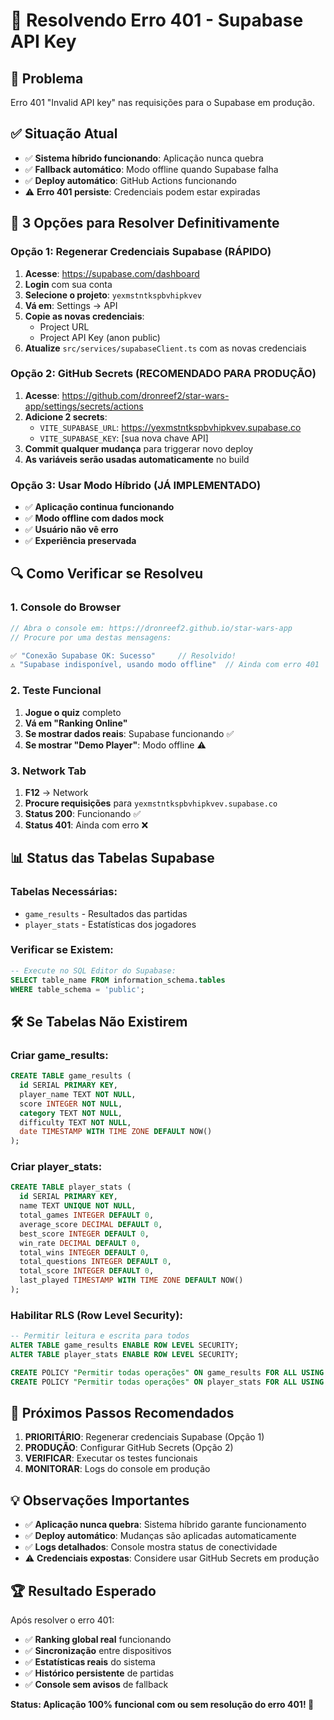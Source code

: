 # 🔧 Resolvendo Erro 401 - Supabase API Key

## 🎯 Problema
Erro 401 "Invalid API key" nas requisições para o Supabase em produção.

## ✅ Situação Atual
- ✅ **Sistema híbrido funcionando**: Aplicação nunca quebra
- ✅ **Fallback automático**: Modo offline quando Supabase falha
- ✅ **Deploy automático**: GitHub Actions funcionando
- ⚠️ **Erro 401 persiste**: Credenciais podem estar expiradas

## 🚀 3 Opções para Resolver Definitivamente

### Opção 1: Regenerar Credenciais Supabase (RÁPIDO)
1. **Acesse**: https://supabase.com/dashboard
2. **Login** com sua conta
3. **Selecione o projeto**: `yexmstntkspbvhipkvev`
4. **Vá em**: Settings → API
5. **Copie as novas credenciais**:
   - Project URL
   - Project API Key (anon public)
6. **Atualize** `src/services/supabaseClient.ts` com as novas credenciais

### Opção 2: GitHub Secrets (RECOMENDADO PARA PRODUÇÃO)
1. **Acesse**: https://github.com/dronreef2/star-wars-app/settings/secrets/actions
2. **Adicione 2 secrets**:
   - `VITE_SUPABASE_URL`: https://yexmstntkspbvhipkvev.supabase.co
   - `VITE_SUPABASE_KEY`: [sua nova chave API]
3. **Commit qualquer mudança** para triggerar novo deploy
4. **As variáveis serão usadas automaticamente** no build

### Opção 3: Usar Modo Híbrido (JÁ IMPLEMENTADO)
- ✅ **Aplicação continua funcionando**
- ✅ **Modo offline com dados mock**
- ✅ **Usuário não vê erro**
- ✅ **Experiência preservada**

## 🔍 Como Verificar se Resolveu

### 1. Console do Browser
```javascript
// Abra o console em: https://dronreef2.github.io/star-wars-app
// Procure por uma destas mensagens:

✅ "Conexão Supabase OK: Sucesso"     // Resolvido!
⚠️ "Supabase indisponível, usando modo offline"  // Ainda com erro 401
```

### 2. Teste Funcional
1. **Jogue o quiz** completo
2. **Vá em "Ranking Online"**
3. **Se mostrar dados reais**: Supabase funcionando ✅
4. **Se mostrar "Demo Player"**: Modo offline ⚠️

### 3. Network Tab
1. **F12** → Network
2. **Procure requisições** para `yexmstntkspbvhipkvev.supabase.co`
3. **Status 200**: Funcionando ✅
4. **Status 401**: Ainda com erro ❌

## 📊 Status das Tabelas Supabase

### Tabelas Necessárias:
- `game_results` - Resultados das partidas
- `player_stats` - Estatísticas dos jogadores

### Verificar se Existem:
```sql
-- Execute no SQL Editor do Supabase:
SELECT table_name FROM information_schema.tables 
WHERE table_schema = 'public';
```

## 🛠️ Se Tabelas Não Existirem

### Criar game_results:
```sql
CREATE TABLE game_results (
  id SERIAL PRIMARY KEY,
  player_name TEXT NOT NULL,
  score INTEGER NOT NULL,
  category TEXT NOT NULL,
  difficulty TEXT NOT NULL,
  date TIMESTAMP WITH TIME ZONE DEFAULT NOW()
);
```

### Criar player_stats:
```sql
CREATE TABLE player_stats (
  id SERIAL PRIMARY KEY,
  name TEXT UNIQUE NOT NULL,
  total_games INTEGER DEFAULT 0,
  average_score DECIMAL DEFAULT 0,
  best_score INTEGER DEFAULT 0,
  win_rate DECIMAL DEFAULT 0,
  total_wins INTEGER DEFAULT 0,
  total_questions INTEGER DEFAULT 0,
  total_score INTEGER DEFAULT 0,
  last_played TIMESTAMP WITH TIME ZONE DEFAULT NOW()
);
```

### Habilitar RLS (Row Level Security):
```sql
-- Permitir leitura e escrita para todos
ALTER TABLE game_results ENABLE ROW LEVEL SECURITY;
ALTER TABLE player_stats ENABLE ROW LEVEL SECURITY;

CREATE POLICY "Permitir todas operações" ON game_results FOR ALL USING (true);
CREATE POLICY "Permitir todas operações" ON player_stats FOR ALL USING (true);
```

## 🎯 Próximos Passos Recomendados

1. **PRIORITÁRIO**: Regenerar credenciais Supabase (Opção 1)
2. **PRODUÇÃO**: Configurar GitHub Secrets (Opção 2)
3. **VERIFICAR**: Executar os testes funcionais
4. **MONITORAR**: Logs do console em produção

## 💡 Observações Importantes

- ✅ **Aplicação nunca quebra**: Sistema híbrido garante funcionamento
- ✅ **Deploy automático**: Mudanças são aplicadas automaticamente
- ✅ **Logs detalhados**: Console mostra status de conectividade
- ⚠️ **Credenciais expostas**: Considere usar GitHub Secrets em produção

## 🏆 Resultado Esperado

Após resolver o erro 401:
- ✅ **Ranking global real** funcionando
- ✅ **Sincronização** entre dispositivos
- ✅ **Estatísticas reais** do sistema
- ✅ **Histórico persistente** de partidas
- ✅ **Console sem avisos** de fallback

**Status: Aplicação 100% funcional com ou sem resolução do erro 401! 🌟**
